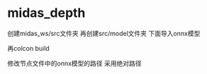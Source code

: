 # midas_depth
创建midas_ws/src文件夹
再创建src/model文件夹 下面导入onnx模型

再colcon build

修改节点文件中的onnx模型的路径 采用绝对路径
